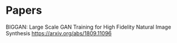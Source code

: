 # Papers

BIGGAN: Large Scale GAN Training for High Fidelity Natural Image Synthesis
https://arxiv.org/abs/1809.11096